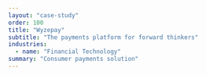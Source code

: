```yaml
---
layout: "case-study"
order: 100
title: "Wyzepay"
subtitle: "The payments platform for forward thinkers"
industries:
  - name: "Financial Technology"
summary: "Consumer payments solution"
---
```

